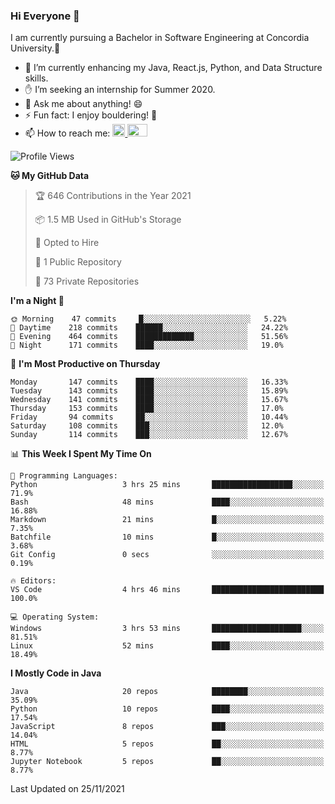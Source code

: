 ### Hi Everyone 👋
I am currently pursuing a Bachelor in Software Engineering at Concordia University.🏫

- 🌱 I’m currently enhancing my Java, React.js, Python, and Data Structure skills.
- ✋ I’m seeking an internship for Summer 2020.
- 💬 Ask me about anything! 😄
- ⚡ Fun fact: I enjoy bouldering! 🧗‍
- 📫 How to reach me: <a href="https://www.linkedin.com/in/siu-tong-ye/" target="_blank"> <img width="20px" width="32" src="https://cdn.jsdelivr.net/npm/simple-icons@v3/icons/linkedin.svg" /> </a> <a href="mailto:SiuTongYe@gmail.com" target="_blank"> <img height="20" width="32" src="https://cdn.jsdelivr.net/npm/simple-icons@v3/icons/gmail.svg" /> </a>

<!--START_SECTION:waka-->
![Profile Views](http://img.shields.io/badge/Profile%20Views-1-blue)

**🐱 My GitHub Data** 

> 🏆 646 Contributions in the Year 2021
 > 
> 📦 1.5 MB Used in GitHub's Storage 
 > 
> 💼 Opted to Hire
 > 
> 📜 1 Public Repository 
 > 
> 🔑 73 Private Repositories  
 > 
**I'm a Night 🦉** 

```text
🌞 Morning    47 commits     █░░░░░░░░░░░░░░░░░░░░░░░░   5.22% 
🌆 Daytime    218 commits    ██████░░░░░░░░░░░░░░░░░░░   24.22% 
🌃 Evening    464 commits    █████████████░░░░░░░░░░░░   51.56% 
🌙 Night      171 commits    ████░░░░░░░░░░░░░░░░░░░░░   19.0%

```
📅 **I'm Most Productive on Thursday** 

```text
Monday       147 commits    ████░░░░░░░░░░░░░░░░░░░░░   16.33% 
Tuesday      143 commits    ████░░░░░░░░░░░░░░░░░░░░░   15.89% 
Wednesday    141 commits    ████░░░░░░░░░░░░░░░░░░░░░   15.67% 
Thursday     153 commits    ████░░░░░░░░░░░░░░░░░░░░░   17.0% 
Friday       94 commits     ██░░░░░░░░░░░░░░░░░░░░░░░   10.44% 
Saturday     108 commits    ███░░░░░░░░░░░░░░░░░░░░░░   12.0% 
Sunday       114 commits    ███░░░░░░░░░░░░░░░░░░░░░░   12.67%

```


📊 **This Week I Spent My Time On** 

```text
💬 Programming Languages: 
Python                   3 hrs 25 mins       ██████████████████░░░░░░░   71.9% 
Bash                     48 mins             ████░░░░░░░░░░░░░░░░░░░░░   16.88% 
Markdown                 21 mins             █░░░░░░░░░░░░░░░░░░░░░░░░   7.35% 
Batchfile                10 mins             █░░░░░░░░░░░░░░░░░░░░░░░░   3.68% 
Git Config               0 secs              ░░░░░░░░░░░░░░░░░░░░░░░░░   0.19%

🔥 Editors: 
VS Code                  4 hrs 46 mins       █████████████████████████   100.0%

💻 Operating System: 
Windows                  3 hrs 53 mins       ████████████████████░░░░░   81.51% 
Linux                    52 mins             ████░░░░░░░░░░░░░░░░░░░░░   18.49%

```

**I Mostly Code in Java** 

```text
Java                     20 repos            ████████░░░░░░░░░░░░░░░░░   35.09% 
Python                   10 repos            ████░░░░░░░░░░░░░░░░░░░░░   17.54% 
JavaScript               8 repos             ███░░░░░░░░░░░░░░░░░░░░░░   14.04% 
HTML                     5 repos             ██░░░░░░░░░░░░░░░░░░░░░░░   8.77% 
Jupyter Notebook         5 repos             ██░░░░░░░░░░░░░░░░░░░░░░░   8.77%

```



 Last Updated on 25/11/2021
<!--END_SECTION:waka-->
